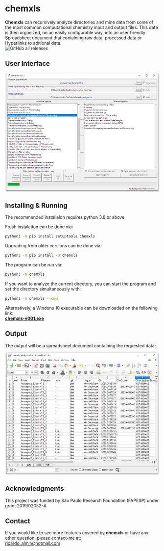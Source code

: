# chemxls

**Chemxls** can recursively analyze directories and mine data from some of the most common computational chemistry input and output files. This data is then organized, on an easily configurable way, into an user friendly Spreadsheet document that containing raw data, processed data or Hyperlinks to aditional data.\
![GitHub all releases](https://img.shields.io/github/downloads/ricalmang/chemxls/total?color=lgreen&label=GitHub%20dowloads)

## User Interface

![Interface](chemxls/supl/gui_running.png)

## Installing & Running

The recommended installaion requires python 3.8 or above.

Fresh instalation can be done via:
```bash
python3 -m pip install setuptools chemxls
```
Upgrading from older versions can be done via:
```bash
python3 -m pip install -U chemxls
```
The program can be run via:
```bash
python3 -m chemxls
```
If you want to analyze the current directory, you can start the program and set the directory simultaneously with:
```bash
python3 -m chemxls --cwd
```
 
Alternatively, a Windons 10 executable can be downloaded on the following link:\
[**chemxls-v001.exe**](https://github.com/ricalmang/chemxls/releases/download/v0.0.1/chemxls-v001.exe)

## Output

The output will be a spreadsheet document containing the requested data:

![Interface](chemxls/supl/output.png)

## Acknowledgments

This project was funded by São Paulo Research Foundation (FAPESP) under grant 2019/02052-4.

## Contact

If you would like to see more features covered by **chemxls** or have any other question, please contact-me at:\
ricardo_almir@hotmail.com